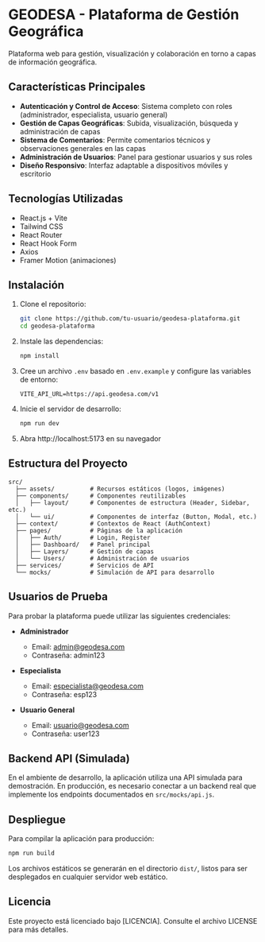 # GEODESA - Plataforma de Gestión Geográfica

Plataforma web para gestión, visualización y colaboración en torno a capas de información geográfica.

## Características Principales

- **Autenticación y Control de Acceso**: Sistema completo con roles (administrador, especialista, usuario general)
- **Gestión de Capas Geográficas**: Subida, visualización, búsqueda y administración de capas
- **Sistema de Comentarios**: Permite comentarios técnicos y observaciones generales en las capas
- **Administración de Usuarios**: Panel para gestionar usuarios y sus roles
- **Diseño Responsivo**: Interfaz adaptable a dispositivos móviles y escritorio

## Tecnologías Utilizadas

- React.js + Vite
- Tailwind CSS
- React Router
- React Hook Form
- Axios
- Framer Motion (animaciones)

## Instalación

1. Clone el repositorio:
   ```bash
   git clone https://github.com/tu-usuario/geodesa-plataforma.git
   cd geodesa-plataforma
   ```

2. Instale las dependencias:
   ```bash
   npm install
   ```

3. Cree un archivo `.env` basado en `.env.example` y configure las variables de entorno:
   ```
   VITE_API_URL=https://api.geodesa.com/v1
   ```

4. Inicie el servidor de desarrollo:
   ```bash
   npm run dev
   ```

5. Abra http://localhost:5173 en su navegador

## Estructura del Proyecto

```
src/
  ├── assets/          # Recursos estáticos (logos, imágenes)
  ├── components/      # Componentes reutilizables
  │   ├── layout/      # Componentes de estructura (Header, Sidebar, etc.)
  │   └── ui/          # Componentes de interfaz (Button, Modal, etc.)
  ├── context/         # Contextos de React (AuthContext)
  ├── pages/           # Páginas de la aplicación
  │   ├── Auth/        # Login, Register
  │   ├── Dashboard/   # Panel principal
  │   ├── Layers/      # Gestión de capas
  │   └── Users/       # Administración de usuarios
  ├── services/        # Servicios de API
  └── mocks/           # Simulación de API para desarrollo
```

## Usuarios de Prueba

Para probar la plataforma puede utilizar las siguientes credenciales:

- **Administrador**
  - Email: admin@geodesa.com
  - Contraseña: admin123

- **Especialista**
  - Email: especialista@geodesa.com
  - Contraseña: esp123

- **Usuario General**
  - Email: usuario@geodesa.com
  - Contraseña: user123

## Backend API (Simulada)

En el ambiente de desarrollo, la aplicación utiliza una API simulada para demostración. En producción, es necesario conectar a un backend real que implemente los endpoints documentados en `src/mocks/api.js`.

## Despliegue

Para compilar la aplicación para producción:

```bash
npm run build
```

Los archivos estáticos se generarán en el directorio `dist/`, listos para ser desplegados en cualquier servidor web estático.

## Licencia

Este proyecto está licenciado bajo [LICENCIA]. Consulte el archivo LICENSE para más detalles.